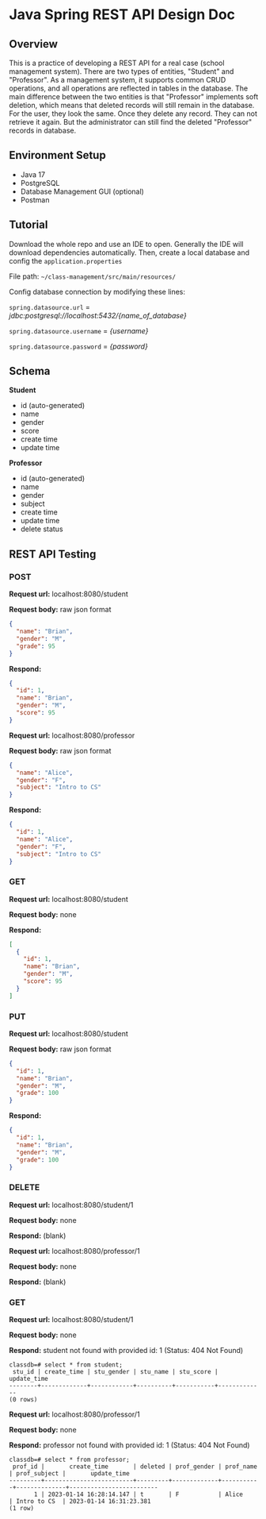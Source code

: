 # Java Spring REST API Design Doc

## Overview

This is a practice of developing a REST API for a real case (school management system).
There are two types of entities, "Student" and "Professor". As a management system,
it supports common CRUD operations, and all operations are reflected in tables in the database.
The main difference between the two entities is that "Professor" implements soft deletion,
which means that deleted records will still remain in the database. 
For the user, they look the same. Once they delete any record. They can not retrieve it again. 
But the administrator can still find the deleted "Professor" records in database.

## Environment Setup

* Java 17
* PostgreSQL
* Database Management GUI (optional)
* Postman

## Tutorial

Download the whole repo and use an IDE to open. 
Generally the IDE will download dependencies automatically.
Then, create a local database and config the `application.properties` 

File path: `~/class-management/src/main/resources/`

Config database connection by modifying these lines:

`spring.datasource.url` = *jdbc:postgresql://localhost:5432/{name_of_database}*

`spring.datasource.username` = *{username}*

`spring.datasource.password` = *{password}*

## Schema

**Student**
* id (auto-generated)
* name
* gender
* score
* create time
* update time

**Professor**
* id (auto-generated)
* name
* gender
* subject
* create time
* update time
* delete status

## REST API Testing

### POST

**Request url:** localhost:8080/student

**Request body:** raw json format
```json
{
  "name": "Brian",
  "gender": "M",
  "grade": 95
}
```
**Respond:**
```json
{
  "id": 1,
  "name": "Brian",
  "gender": "M",
  "score": 95
}
```

**Request url:** localhost:8080/professor

**Request body:** raw json format
```json
{
  "name": "Alice",
  "gender": "F",
  "subject": "Intro to CS"
}
```
**Respond:**
```json
{
  "id": 1,
  "name": "Alice",
  "gender": "F",
  "subject": "Intro to CS"
}
```

### GET

**Request url:** localhost:8080/student

**Request body:** none

**Respond:**
```json
[
  {
    "id": 1,
    "name": "Brian",
    "gender": "M",
    "score": 95
  }
]
```

### PUT

**Request url:** localhost:8080/student

**Request body:** raw json format
```json
{
  "id": 1,
  "name": "Brian",
  "gender": "M",
  "grade": 100
}
```
**Respond:**
```json
{
  "id": 1,
  "name": "Brian",
  "gender": "M",
  "grade": 100
}
```


### DELETE

**Request url:** localhost:8080/student/1

**Request body:** none

**Respond:** (blank)

**Request url:** localhost:8080/professor/1

**Request body:** none

**Respond:** (blank)

### GET

**Request url:** localhost:8080/student/1

**Request body:** none

**Respond:** student not found with provided id: 1 (Status: 404 Not Found)

```
classdb=# select * from student;
 stu_id | create_time | stu_gender | stu_name | stu_score | update_time
--------+-------------+------------+----------+-----------+-------------
(0 rows)

```

**Request url:** localhost:8080/professor/1

**Request body:** none

**Respond:** professor not found with provided id: 1 (Status: 404 Not Found)

```
classdb=# select * from professor;
 prof_id |       create_time       | deleted | prof_gender | prof_name | prof_subject |       update_time
---------+-------------------------+---------+-------------+-----------+--------------+-------------------------
       1 | 2023-01-14 16:28:14.147 | t       | F           | Alice     | Intro to CS  | 2023-01-14 16:31:23.381
(1 row)
```